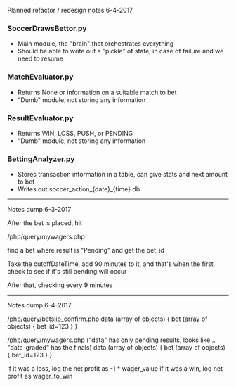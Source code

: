 Planned refactor / redesign notes 6-4-2017

### SoccerDrawsBettor.py
- Main module, the "brain" that orchestrates everything
- Should be able to write out a "pickle" of state, in case of failure and we need to resume

### MatchEvaluator.py
- Returns None or information on a suitable match to bet
- "Dumb" module, not storing any information

### ResultEvaluator.py
- Returns WIN, LOSS, PUSH, or PENDING
- "Dumb" module, not storing any information
	
### BettingAnalyzer.py
- Stores transaction information in a table, can give stats and next amount to bet
- Writes out soccer_action_{date}_{time}.db

---

Notes dump 6-3-2017

After the bet is placed, hit

/php/query/mywagers.php

find a bet where result is "Pending" and get the bet_id

Take the cutoffDateTime, add 90 minutes to it, and that's when the first check to see if it's still pending will occur

After that, checking every 9 minutes

---

Notes dump 6-4-2017

/php/query/betslip_confirm.php
	data (array of objects)
	    {
		bet (array of objects)
                    {
			bet_id=123
		    }
             }

/php/query/mywagers.php
("data" has only pending results, looks like... "data_graded" has the finals)
	data (array of objects)
	    {
		bet (array of objects)
                    {
			bet_id=123
		    }
             }

if it was a loss, log the net profit as -1 * wager_value
if it was a win, log net profit as wager_to_win

